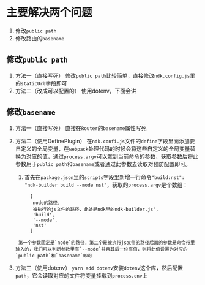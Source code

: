 # 主要解决两个问题

1. 修改`public path`
2. 修改路由的`basename`

## 修改`public path`

1. 方法一（直接写死）
   修改`public path`比较简单，直接修改`ndk.config.js`里的`staticUrl`字段即可
2. 方法二（改成可以配置的）
   使用dotenv，下面会讲

## 修改`basename`

1. 方法一（直接写死）
   直接在`Router`的`basename`属性写死
2. 方法二（使用DefinePlugin）
   在`ndk.confi.js`文件的`define`字段里面添加要自定义的全局变量，在`webpack`处理代码的时候会将这些自定义的全局变量替换为对应的值，通过`process.argv`可以拿到当前命令的参数，获取参数后将此参数用于`public path`和`basename`或者通过此参数去读取对预防配置即可。

      1. 首先在`package.json`里的`scripts`字段里新增一行命令`"build:nst": "ndk-builder build --mode nst"`，获取的`process.argv`是个数组：

         ```
           [
            node的路径,
            被执行的js文件的路径，此处是ndk里的ndk-builder.js',
            'build',
            '--mode',
            'nst'
           ]
         ```

        第一个参数固定是`node`的路径，第二个是被执行js文件的路径后面的参数是命令行里输入的，我们可以判断参数里有`--mode`并且其后一位有值，则将此值设置为对应的`public path`和`basename`即可

3. 方法三（使用dotenv）
  `yarn add dotenv`安装`dotenv`这个库，然后配置`path`，它会读取对应的文件将变量挂载到`process.env`上
